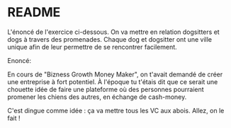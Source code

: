 # README

L'énoncé de l'exercice ci-dessous. On va mettre en relation dogsitters et dogs à travers des promenades.
Chaque dog et dogsitter ont une ville unique afin de leur permettre de se rencontrer facilement.

Enoncé:

En cours de "Bizness Growth Money Maker", on t'avait demandé de créer une entreprise à fort potentiel. À l'époque tu t'étais dit que ce serait une chouette idée de faire une plateforme où des personnes pourraient promener les chiens des autres, en échange de cash-money.

C'est dingue comme idée : ça va mettre tous les VC aux abois. Allez, on le fait !
